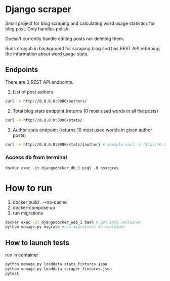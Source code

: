 # Django scraper
Small project for blog scraping and calculating word usage statistics for blog post.
Only handles polish.

Doesn't currently handle editing posts nor deleting them.

Runs cronjob in background for scraping blog and has REST API returning the information about word usage stats.

## Endpoints
There are 3 REST API endpoints.
1. List of post authors
```bash
curl -v http://0.0.0.0:8080/authors/
```

2. Total blog stats endpoint (returns 10 most used words in all the posts)
```bash
curl -v http://0.0.0.0:8080/stats/
```

3. Author stats endpoint (returns 10 most used worlds in given author posts)
```bash
curl -v http://0.0.0.0:8080/stats/{author} # example curl -v http://0.0.0.0:8080/stats/johndoe
```
### Access db from terminal
```
docker exec -it djangodocker_db_1 psql -U postgres
```

# How to run
1. docker build . --no-cache
2. docker-compose up
2. run migrations
```bash
docker exec -it djangodocker_web_1 bash # get into container
python manage.py migrate #run migrations in container
```

## How to launch tests
run in container 
```bash
python manage.py loaddata stats_fixtures.json
python manage.py loaddata scraper_fixtures.json
pytest
```